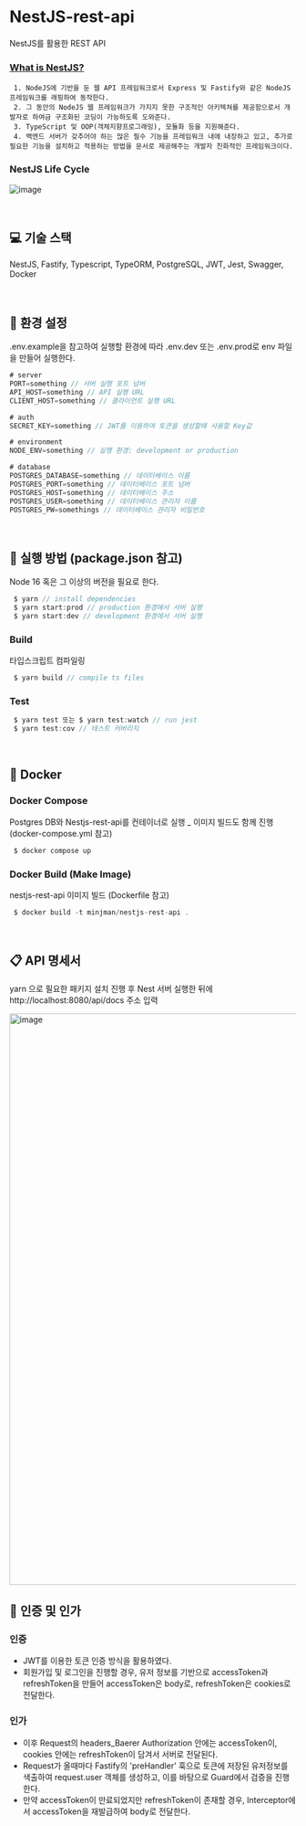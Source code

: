 # NestJS-rest-api

NestJS를 활용한 REST API <br />

### [What is NestJS?](https://docs.nestjs.com/)

```plain
 1. NodeJS에 기반을 둔 웹 API 프레임워크로서 Express 및 Fastify와 같은 NodeJS 프레임워크를 래핑하여 동작한다.
 2. 그 동안의 NodeJS 웹 프레임워크가 가지지 못한 구조적인 아키텍쳐를 제공함으로서 개발자로 하여금 구조화된 코딩이 가능하도록 도와준다.
 3. TypeScript 및 OOP(객체지향프로그래밍), 모듈화 등을 지원해준다.
 4. 백엔드 서버가 갖추어야 하는 많은 필수 기능을 프레임워크 내에 내장하고 있고, 추가로 필요한 기능을 설치하고 적용하는 방법을 문서로 제공해주는 개발자 친화적인 프레임워크이다.
```

### NestJS Life Cycle
![image](https://s3.us-west-2.amazonaws.com/secure.notion-static.com/c024a314-3837-4e99-b439-c554cb8128d4/Untitled.png?X-Amz-Algorithm=AWS4-HMAC-SHA256&X-Amz-Content-Sha256=UNSIGNED-PAYLOAD&X-Amz-Credential=AKIAT73L2G45EIPT3X45%2F20220731%2Fus-west-2%2Fs3%2Faws4_request&X-Amz-Date=20220731T140221Z&X-Amz-Expires=86400&X-Amz-Signature=a94cc4bd80e904bc50065f8b85ac087437e515a67126d9ba7c1d3693494991ac&X-Amz-SignedHeaders=host&response-content-disposition=filename%20%3D%22Untitled.png%22&x-id=GetObject)

<br />

## 💻 기술 스택

NestJS, Fastify, Typescript, TypeORM, PostgreSQL, JWT, Jest, Swagger, Docker

<br />

## 🔖 환경 설정

.env.example을 참고하여 실행할 환경에 따라 .env.dev 또는 .env.prod로 env 파일을 만들어 실행한다.

```javascript
# server
PORT=something // 서버 실행 포트 넘버
API_HOST=something // API 실행 URL
CLIENT_HOST=something // 클라이언트 실행 URL

# auth
SECRET_KEY=something // JWT를 이용하여 토큰을 생성할때 사용할 Key값

# environment
NODE_ENV=something // 실행 환경: development or production

# database
POSTGRES_DATABASE=something // 데이터베이스 이름
POSTGRES_PORT=something // 데이터베이스 포트 넘버
POSTGRES_HOST=something // 데이터베이스 주소
POSTGRES_USER=something // 데이터베이스 관리자 이름
POSTGRES_PW=somethings // 데이터베이스 관리자 비밀번호
```

<br />

## 📌 실행 방법 (package.json 참고)

Node 16 혹은 그 이상의 버전을 필요로 한다.

```javascript
 $ yarn // install dependencies
 $ yarn start:prod // production 환경에서 서버 실행
 $ yarn start:dev // development 환경에서 서버 실행
```

### Build

타입스크립트 컴파일링

```javascript
 $ yarn build // compile ts files
```

### Test

```javascript
 $ yarn test 또는 $ yarn test:watch // run jest
 $ yarn test:cov // 테스트 커버리지
```

<br />

## 🐋 Docker

### Docker Compose

Postgres DB와 Nestjs-rest-api를 컨테이너로 실행 _ 이미지 빌드도 함께 진행 (docker-compose.yml 참고)

```javascript
 $ docker compose up
```

### Docker Build (Make Image)

nestjs-rest-api 이미지 빌드 (Dockerfile 참고)

```javascript
 $ docker build -t minjman/nestjs-rest-api .
```

<br />

## 📋 API 명세서

yarn 으로 필요한 패키지 설치 진행 후 Nest 서버 실행한 뒤에 <br />
http://localhost:8080/api/docs 주소 입력

<img width="1001" alt="image" src="https://user-images.githubusercontent.com/81504356/182112701-8907b667-1898-46cc-82fc-67f84f7d880f.png">

<br />

## 🔐 인증 및 인가

### 인증

- JWT를 이용한 토큰 인증 방식을 활용하였다.
- 회원가입 및 로그인을 진행할 경우, 유저 정보를 기반으로 accessToken과 refreshToken을 만들어 accessToken은 body로, refreshToken은 cookies로 전달한다. 

### 인가

- 이후 Request의 headers_Baerer Authorization 안에는 accessToken이, cookies 안에는 refreshToken이 담겨서 서버로 전달된다.
- Request가 올때마다 Fastify의 'preHandler' 훅으로 토큰에 저장된 유저정보를 색출하여 request.user 객체를 생성하고, 이를 바탕으로 Guard에서 검증을 진행한다.
- 만약 accessToken이 만료되었지만 refreshToken이 존재할 경우, Interceptor에서 accessToken을 재발급하여 body로 전달한다. 
